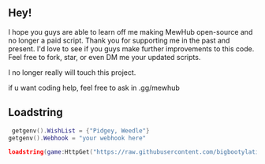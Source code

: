 ## Hey!
I hope you guys are able to learn off me making MewHub open-source and no longer a paid script. Thank you for supporting me in the past and present. I'd love to see if you guys make further improvements to this code. Feel free to fork, star, or even DM me your updated scripts.

I no longer really will touch this project.

if u want coding help, feel free to ask in .gg/mewhub

## Loadstring
```lua
 getgenv().WishList = {"Pidgey, Weedle"} 
getgenv().Webhook = "your webhook here"

loadstring(game:HttpGet("https://raw.githubusercontent.com/bigbootylatinas/MewHub/main/Last%20MewHub%20update.lua"))() 
                                                                                                                                                      
